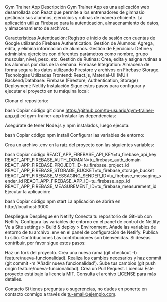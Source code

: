 Gym Trainer App
Descripción
Gym Trainer App es una aplicación web desarrollada con React que permite a los entrenadores de gimnasio gestionar sus alumnos, ejercicios y rutinas de manera eficiente. La aplicación utiliza Firebase para la autenticación, almacenamiento de datos, y almacenamiento de archivos.

Características
Autenticación: Registro e inicio de sesión con cuentas de Google utilizando Firebase Authentication.
Gestión de Alumnos: Agrega, edita, y elimina información de alumnos.
Gestión de Ejercicios: Define y administra ejercicios con diferentes parámetros como nombre, grupo muscular, nivel, peso, etc.
Gestión de Rutinas: Crea, edita y asigna rutinas a los alumnos por días de la semana.
Firebase Integration: Almacena de forma segura los datos utilizando Firestore y archivos en Firebase Storage.
Tecnologías Utilizadas
Frontend: React.js, Material-UI (MUI)
Backend/Database: Firebase (Firestore, Authentication, Storage)
Deployment: Netlify
Instalación
Sigue estos pasos para configurar y ejecutar el proyecto en tu máquina local:

Clonar el repositorio:

bash
Copiar código
git clone https://github.com/tu-usuario/gym-trainer-app.git
cd gym-trainer-app
Instalar las dependencias:

Asegúrate de tener Node.js y npm instalados, luego ejecuta:

bash
Copiar código
npm install
Configurar las variables de entorno:

Crea un archivo .env en la raíz del proyecto con las siguientes variables:

bash
Copiar código
REACT_APP_FIREBASE_API_KEY=tu_firebase_api_key
REACT_APP_FIREBASE_AUTH_DOMAIN=tu_firebase_auth_domain
REACT_APP_FIREBASE_PROJECT_ID=tu_firebase_project_id
REACT_APP_FIREBASE_STORAGE_BUCKET=tu_firebase_storage_bucket
REACT_APP_FIREBASE_MESSAGING_SENDER_ID=tu_firebase_messaging_sender_id
REACT_APP_FIREBASE_APP_ID=tu_firebase_app_id
REACT_APP_FIREBASE_MEASUREMENT_ID=tu_firebase_measurement_id
Ejecutar la aplicación:

bash
Copiar código
npm start
La aplicación se abrirá en http://localhost:3000.

Despliegue
Despliegue en Netlify
Conecta tu repositorio de GitHub con Netlify.
Configura las variables de entorno en el panel de control de Netlify:
Ve a Site settings > Build & deploy > Environment.
Añade las variables de entorno de tu archivo .env en el panel de configuración de Netlify.
Publica tu sitio.
Contribuciones
Las contribuciones son bienvenidas. Si deseas contribuir, por favor sigue estos pasos:

Haz un fork del proyecto.
Crea una nueva rama (git checkout -b feature/nueva-funcionalidad).
Realiza los cambios necesarios y haz commit (git commit -m 'Añadir nueva funcionalidad').
Sube tus cambios (git push origin feature/nueva-funcionalidad).
Crea un Pull Request.
Licencia
Este proyecto está bajo la licencia MIT. Consulta el archivo LICENSE para más detalles.

Contacto
Si tienes preguntas o sugerencias, no dudes en ponerte en contacto conmigo a través de tu-email@ejemplo.com.
